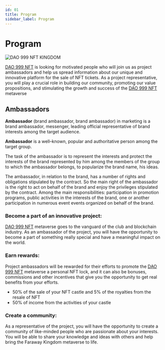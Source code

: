 ```yaml
---
id: 01
title: Program
sidebar_label: Program
---
```


# Program

![DAO 999 NFT KINGDOM](https://media.discordapp.net/attachments/1010903135105060917/1080355295060045874/Server_Serverlesskiy_In_a_far_far_away_country_in_the_Kingdom_o_31b8c03f-e9d9-4af2-a5d5-44c5fc873238.png?width=1842&height=1228)

[DAO 999 NFT](https://www.xdao.app/137/dao/0x8e7b1334d184c04B2DAc1dfF03F7fE290e5A5a47) is looking for motivated people who will join us as project ambassadors and help us spread information about our unique and innovative platform for the sale of NFT tickets. As a project representative, you will play a crucial role in building our community, promoting our value propositions, and stimulating the growth and success of the [DAO 999 NFT](https://www.xdao.app/137/dao/0x8e7b1334d184c04B2DAc1dfF03F7fE290e5A5a47) metaverse

## Ambassadors

**Ambassador** (brand ambassador, brand ambassador) in marketing is a brand ambassador, messenger, leading official representative of brand interests among the target audience.

**Ambassador** is a well–known, popular and authoritative person among the target group.

The task of the ambassador is to represent the interests and protect the interests of the brand represented by him among the members of the group to which the ambassador belongs, to popularize the brand name, his ideas.

The ambassador, in relation to the brand, has a number of rights and obligations stipulated by the contract. So the main right of the ambassador is the right to act on behalf of the brand and enjoy the privileges stipulated by the contract. Among the main responsibilities: participation in promotion programs, public activities in the interests of the brand, one or another participation in numerous event events organized on behalf of the brand.

### Become a part of an innovative project:

[DAO 999 NFT](https://www.xdao.app/137/dao/0x8e7b1334d184c04B2DAc1dfF03F7fE290e5A5a47) metaverse goes to the vanguard of the club and blockchain industry. As an ambassador of the project, you will have the opportunity to become a part of something really special and have a meaningful impact on the world.

### Earn rewards:

Project ambassadors will be rewarded for their efforts to promote the [DAO 999 NFT](https://www.xdao.app/137/dao/0x8e7b1334d184c04B2DAc1dfF03F7fE290e5A5a47) metaverse a personal NFT lock, and it can also be bonuses, commissions and other incentives that give you the opportunity to get real benefits from your efforts.

- 50% of the sale of your NFT castle and 5% of the royalties from the resale of NFT
- 50% of income from the activities of your castle

### Create a community:

As a representative of the project, you will have the opportunity to create a community of like-minded people who are passionate about your interests. You will be able to share your knowledge and ideas with others and help bring the Faraway Kingdom metaverse to life.
